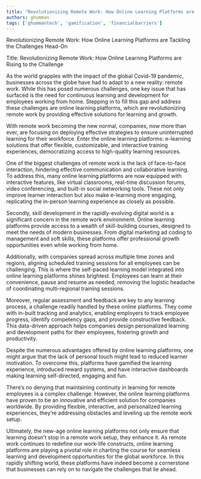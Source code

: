 ```yaml
---
title: "Revolutionizing Remote Work: How Online Learning Platforms are Tackling the Challenges Head-On"  # Wrap the title in double quotes
authors: ghumman
tags: ['ghummantech', 'gamification', 'financialbarriers']
---
```


Revolutionizing Remote Work: How Online Learning Platforms are Tackling the Challenges Head-On
<!-- truncate -->

Title: Revolutionizing Remote Work: How Online Learning Platforms are Rising to the Challenge

As the world grapples with the impact of the global Covid-19 pandemic, businesses across the globe have had to adapt to a new reality: remote work. While this has posed numerous challenges, one key issue that has surfaced is the need for continuous learning and development for employees working from home. Stepping in to fill this gap and address these challenges are online learning platforms, which are revolutionizing remote work by providing effective solutions for learning and growth.

With remote work becoming the new normal, companies, now more than ever, are focusing on deploying effective strategies to ensure uninterrupted learning for their workforce. Enter the online learning platforms: e-learning solutions that offer flexible, customizable, and interactive training experiences, democratizing access to high-quality learning resources.

One of the biggest challenges of remote work is the lack of face-to-face interaction, hindering effective communication and collaborative learning. To address this, many online learning platforms are now equipped with interactive features, like virtual classrooms, real-time discussion forums, video conferencing, and built-in social networking tools. These not only improve learner interaction but also make e-learning more engaging, replicating the in-person learning experience as closely as possible.

Secondly, skill development in the rapidly-evolving digital world is a significant concern in the remote work environment. Online learning platforms provide access to a wealth of skill-building courses, designed to meet the needs of modern businesses. From digital marketing ad coding to management and soft skills, these platforms offer professional growth opportunities even while working from home.

Additionally, with companies spread across multiple time zones and regions, aligning scheduled training sessions for all employees can be challenging. This is where the self-paced learning model integrated into online learning platforms shines brightest. Employees can learn at their convenience, pause and resume as needed, removing the logistic headache of coordinating multi-regional training sessions.

Moreover, regular assessment and feedback are key to any learning process, a challenge readily handled by these online platforms. They come with in-built tracking and analytics, enabling employers to track employee progress, identify competency gaps, and provide constructive feedback. This data-driven approach helps companies design personalized learning and development paths for their employees, fostering growth and productivity.

Despite the numerous advantages offered by online learning platforms, one might argue that the lack of personal touch might lead to reduced learner motivation. To overcome this, platforms have gamified the learning experience, introduced reward systems, and have interactive dashboards making learning self-directed, engaging and fun.

There’s no denying that maintaining continuity in learning for remote employees is a complex challenge. However, the online learning platforms have proven to be an innovative and efficient solution for companies worldwide. By providing flexible, interactive, and personalized learning experiences, they’re addressing obstacles and leveling up the remote work setup.

Ultimately, the new-age online learning platforms not only ensure that learning doesn't stop in a remote work setup, they enhance it. As remote work continues to redefine our work-life constructs, online learning platforms are playing a pivotal role in charting the course for seamless learning and development opportunities for the global workforce. In this rapidly shifting world, these platforms have indeed become a cornerstone that businesses can rely on to navigate the challenges that lie ahead.

